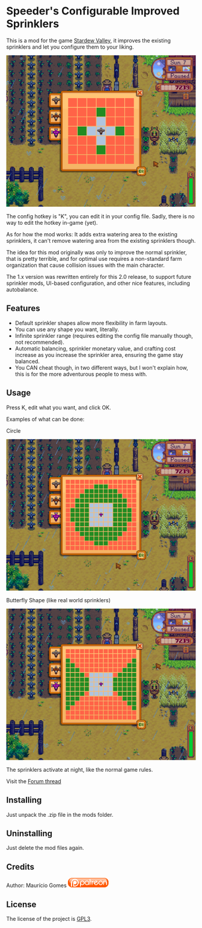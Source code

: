 ﻿# Speeder's Configurable Improved Sprinklers
 
This is a mod for the game [Stardew Valley](http://stardewvalley.net/), it improves the existing sprinklers and let you configure them to your liking.

![Game Screenshot](screenshot.png)

The config hotkey is "K", you can edit it in your config file. Sadly, there is no way to edit the hotkey in-game (yet).

As for how the mod works: It adds extra watering area to the existing sprinklers, it can't remove watering area from the existing sprinklers though.

The idea for this mod originally was only to improve the normal sprinkler, that is pretty terrible, and for optimal use requires a non-standard farm organization that cause collision issues with the main character.

The 1.x version was rewritten entirely for this 2.0 release, to support future sprinkler mods, UI-based configuration, and other nice features, including autobalance.

## Features

* Default sprinkler shapes allow more flexibility in farm layouts.
* You can use any shape you want, literally.
* Infinite sprinkler range (requires editing the config file manually though, not recommended).
* Automatic balancing, sprinkler monetary value, and crafting cost increase as you increase the sprinkler area, ensuring the game stay balanced.
* You CAN cheat though, in two different ways, but I won't explain how, this is for the more adventurous people to mess with.

## Usage

Press K, edit what you want, and click OK.

Examples of what can be done:

Circle

![Game Screenshot](circle.png)

Butterfly Shape (like real world sprinklers)

![Game Screenshot](butterfly.png)

The sprinklers activate at night, like the normal game rules.

Visit the [Forum thread](http://community.playstarbound.com/threads/storm-and-smapi-better-sprinklers-mod.108847/)

## Installing

Just unpack the .zip file in the mods folder.

## Uninstalling

Just delete the mod files again.

## Credits

Author: Maurício Gomes [![Patreon Logo](ipatreon.png)](https://patreon.com/user?u=3066937)

## License

The license of the project is [GPL3](https://gnu.org/licenses/gpl.html).